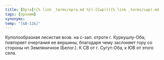 ```yaml
---
title: [Орта]({% link _terms/орта.md %})-[Сырт]({% link _terms/сырт.md %}) I
tags: [ороним]
synonyms:
temp: "[&В-12&]"
---
```


Куполообразная лесистая возв. на с-зап. отроге г. Куркушлу-Оба; повторяет
очертания ее вершины, благодаря чему заслоняет гору со стороны нп Земляничное
(Белог.). К СВ от г. Сугут-Оба, к ЮВ от этого села.
